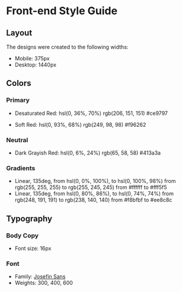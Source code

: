 # Front-end Style Guide

## Layout

The designs were created to the following widths:

- Mobile: 375px
- Desktop: 1440px

## Colors

### Primary

- Desaturated Red: hsl(0, 36%, 70%)
                   rgb(206, 151, 151)
                   #ce9797

- Soft Red: hsl(0, 93%, 68%)
            rgb(249, 98, 98)
            #f96262

### Neutral

- Dark Grayish Red: hsl(0, 6%, 24%)
                    rgb(65, 58, 58)
                    #413a3a

### Gradients

- Linear, 135deg, from hsl(0, 0%, 100%), to hsl(0, 100%, 98%)
                  from rgb(255, 255, 255) to rgb(255, 245, 245)
                  from #ffffff to #fff5f5
- Linear, 135deg, from hsl(0, 80%, 86%), to hsl(0, 74%, 74%)
                  from rgb(248, 191, 191) to rgb(238, 140, 140)
                  from #f8bfbf to #ee8c8c

## Typography

### Body Copy

- Font size: 16px

### Font

- Family: [Josefin Sans](https://fonts.google.com/specimen/Josefin+Sans)
- Weights: 300, 400, 600

